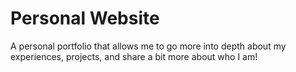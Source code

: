 # Personal Website

A personal portfolio that allows me to go more into depth about my experiences, projects, and share a bit more about who I am!

